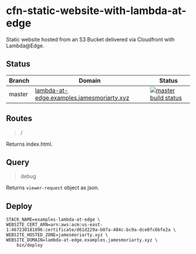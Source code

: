 # cfn-static-website-with-lambda-at-edge

Static website hosted from an S3 Bucket delivered via Cloudfront with Lambda@Edge.

## Status

|Branch|Domain                                        |Status                        |
|------|----------------------------------------------|------------------------------|
|master|[lambda-at-edge.examples.jamesmoriarty.xyz][1]|[![master build status][2]][3]|

## Routes

> /

Returns index.html.

## Query

> debug

Returns `viewer-request` object as json.

## Deploy

```
STACK_NAME=examples-lambda-at-edge \
WEBSITE_CERT_ARN=arn:aws:acm:us-east-1:467230181896:certificate/d61d229a-b07a-484c-bc9a-dce0fc6bfe2a \
WEBSITE_HOSTED_ZONE=jamesmoriarty.xyz \
WEBSITE_DOMAIN=lambda-at-edge.examples.jamesmoriarty.xyz \
    bin/deploy
```

[1]: https://lambda-at-edge.examples.jamesmoriarty.xyz
[2]: https://codebuild.us-east-1.amazonaws.com/badges?uuid=eyJlbmNyeXB0ZWREYXRhIjoiVVpCbUxSS3JuT3ZhTzdHM1Bpb3N6aDdJMFpOMTZzQXpxSkJZbUpaTUtQRXRTeVFHak1nZEFFTHZ0a291dHBrQUlWOEV4Ymc3VmM5ZDNYamdzV0pMWFhrPSIsIml2UGFyYW1ldGVyU3BlYyI6IkptY0Q5c1M2T04zVk84c3oiLCJtYXRlcmlhbFNldFNlcmlhbCI6MX0%3D&branch=master
[3]: https://console.aws.amazon.com/codesuite/codebuild/projects/examples-lambda-at-edge/history
